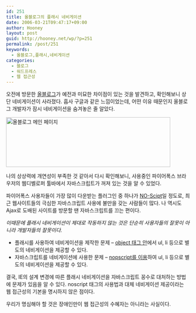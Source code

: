 ```yaml
---
id: 251
title: 올블로그의 플래시 네비게이션
date: 2006-03-21T09:47:17+09:00
author: Hooney
layout: post
guid: http://hooney.net/wp/?p=251
permalink: /post/251
keywords:
  - 올블로그,플래시,네비게이션
categories:
  - 블로그
  - 워드프레스
  - 웹 접근성
---
```

오전에 방문한 [올블로그](http://www.allblog.net/Home/)가 예전과 미묘한 차이점이 있는 것을 발견하고, 확인해보니 상단 네비게이션이 사라졌다. 흡사 구글과 같은 느낌이었는데, 어떤 이유 때문인지 올블로그 개발자가 잠시 네비게이션을 숨겨놓은 줄 알았다.

[<img src="/uploads/thumb_allblog-2.png" width="450" height="136" alt="올블로그 메인 페이지" />](/uploads/allblog-2.png)

나의 상상력에 개연성이 부족한 것 같아서 다시 확인해보니, 사용중인 파이어폭스 브라우저의 웹디벨로퍼 툴바에서 자바스크립트가 꺼져 있는 것을 알 수 있었다.

파이어폭스 사용자들이 가장 많이 다운받는 플러그인 중 하나가 [NO-Scipt](https://addons.mozilla.org/extensions/moreinfo.php?application=firefox&numpg=25&id=722&page=comments&pageid=4)일 정도로, 최근 웹사이트들의 극심한 자바스크립트 사용에 불만을 갖는 사람들이 많다. 나 역시도 Ajax로 도배된 사이트를 방문할 땐 자바스크립트를 끄는 편이다.

_이때문에 플래시 네비게이션이 제대로 작동하지 않는 것은 단순히 사용자들의 잘못이 아니라 개발자들의 잘못이다._

  * 플래시를 사용하여 네비게이션을 제작한 문제 &#8211; [object 태그 안](http://hyeonseok.com/pmwiki/index.php/Markup/Object)에서 ul, li 등으로 별도의 네비게이션을 제공할 수 있다.
  * 자바스크립트를 네비게이션에 사용한 문제 &#8211; [nopscript를 이용](http://trio.co.kr/webrefer/html40/interact/scripts.html#h-18.3)하여 ul, li 등으로 별도의 네비게이션을 제공할 수 있다.

결국, IE의 설계 변경에 따른 플래시 네비게이션을 자바스크립트 꽁수로 대처하는 방법에 문제가 있음을 알 수 있다. noscript 태그의 사용법과 대체 네비게이션 제공이라는 웹 접근성의 기본을 명시하지 않은 점이다.

우리가 명심해야 할 것은 장애인만이 웹 접근성의 수혜자는 아니라는 사실이다.